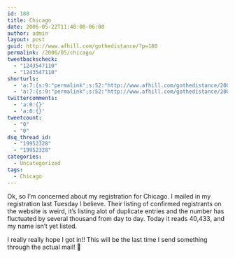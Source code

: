 ```yaml
---
id: 180
title: Chicago
date: 2006-05-22T11:48:00-06:00
author: admin
layout: post
guid: http://www.afhill.com/gothedistance/?p=180
permalink: /2006/05/chicago/
tweetbackscheck:
  - "1243547110"
  - "1243547110"
shorturls:
  - 'a:7:{s:9:"permalink";s:52:"http://www.afhill.com/gothedistance/2006/05/chicago/";s:7:"tinyurl";s:25:"http://tinyurl.com/qo2v2j";s:4:"isgd";s:17:"http://is.gd/BiXF";s:5:"bitly";s:19:"http://bit.ly/TXK4a";s:5:"snipr";s:22:"http://snipr.com/ic1j9";s:5:"snurl";s:22:"http://snurl.com/ic1j9";s:7:"snipurl";s:24:"http://snipurl.com/ic1j9";}'
  - 'a:7:{s:9:"permalink";s:52:"http://www.afhill.com/gothedistance/2006/05/chicago/";s:7:"tinyurl";s:25:"http://tinyurl.com/qo2v2j";s:4:"isgd";s:17:"http://is.gd/BiXF";s:5:"bitly";s:19:"http://bit.ly/TXK4a";s:5:"snipr";s:22:"http://snipr.com/ic1j9";s:5:"snurl";s:22:"http://snurl.com/ic1j9";s:7:"snipurl";s:24:"http://snipurl.com/ic1j9";}'
twittercomments:
  - 'a:0:{}'
  - 'a:0:{}'
tweetcount:
  - "0"
  - "0"
dsq_thread_id:
  - "19952328"
  - "19952328"
categories:
  - Uncategorized
tags:
  - Chicago
---
```

Ok, so I&#8217;m concerned about my registration for Chicago. I mailed in my registration last Tuesday I believe. Their listing of confirmed registrants on the website is weird, it&#8217;s listing alot of duplicate entries and the number has fluctuated by several thousand from day to day. Today it reads 40,433, and my name isn&#8217;t yet listed.

I really really hope I got in!! This will be the last time I send something through the actual mail! 🙁